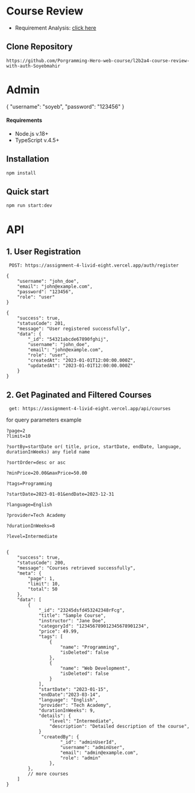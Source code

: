 # Course Review

- Requirement Analysis: [click here](https://docs.google.com/document/d/1e9IsrlrDxMM7Y5-lInUfd6JUDeffNTVa_uf-X77LaOg/edit?usp=sharing)

## Clone Repository

```
https://github.com/Porgramming-Hero-web-course/l2b2a4-course-review-with-auth-Soyebmahir
```

# Admin

{
"username": "soyeb",
"password": "123456"
}

#### Requirements

- Node.js v.18+
- TypeScript v.4.5+

## Installation

```bash
npm install
```

## Quick start

```
npm run start:dev
```

# API

## 1. User Registration

```
 POST: https://assignment-4-livid-eight.vercel.app/auth/register

```

```Request Body:
{
    "username": "john_doe",
    "email": "john@example.com",
    "password": "123456",
    "role": "user"
}
```

```response
{
    "success": true,
    "statusCode": 201,
    "message": "User registered successfully",
    "data": {
        "_id": "54321abcde67890fghij",
        "username": "john_doe",
        "email": "john@example.com",
        "role": "user",
        "createdAt": "2023-01-01T12:00:00.000Z",
        "updatedAt": "2023-01-01T12:00:00.000Z"
    }
}
```

## 2. Get Paginated and Filtered Courses

```
 get: https://assignment-4-livid-eight.vercel.app/api/courses

```

for query parameters example

```
?page=2
?limit=10

?sortBy=startDate or( title, price, startDate, endDate, language, durationInWeeks) any field name

?sortOrder=desc or asc

?minPrice=20.00&maxPrice=50.00

?tags=Programming

?startDate=2023-01-01&endDate=2023-12-31

?language=English

?provider=Tech Academy

?durationInWeeks=8

?level=Intermediate

```

```response

{
    "success": true,
    "statusCode": 200,
    "message": "Courses retrieved successfully",
    "meta": {
        "page": 1,
        "limit": 10,
        "total": 50
    },
    "data": [
        {
            "_id": "23245dsfd453242348rFcg",
            "title": "Sample Course",
            "instructor": "Jane Doe",
            "categoryId": "123456789012345678901234",
            "price": 49.99,
            "tags": [
                {
                    "name": "Programming",
                    "isDeleted": false
                },
                {
                    "name": "Web Development",
                    "isDeleted": false
                }
            ],
            "startDate": "2023-01-15",
            "endDate":"2023-03-14",
            "language": "English",
            "provider": "Tech Academy",
            "durationInWeeks": 9,
            "details": {
                "level": "Intermediate",
                "description": "Detailed description of the course",
            }
             "createdBy": {
                    "_id": "adminUserId",
                    "username": "adminUser",
                    "email": "admin@example.com",
                    "role": "admin"
                },
        },
        // more courses
    ]
}
```

